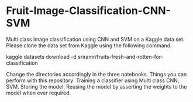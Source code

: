 # Fruit-Image-Classification-CNN-SVM
Multi class Image classification using CNN and SVM on a Kaggle data set.
Please clone the data set from Kaggle using the following command.

kaggle datasets download -d sriramr/fruits-fresh-and-rotten-for-classification

Change the directories accordingly in the three notebooks. 
Things you can perform with this repository:
Training a classifier using Multi class CNN, SVM. 
Storing the model.
Reusing the model by asserting the weights to the model when ever required.



